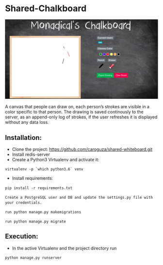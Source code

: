 # Shared-Chalkboard
![Screenshot](screenshot.png)

A canvas that people can draw on, each person’s strokes are visible in a color specific to that person. The drawing is saved continously to the server, as an append-only log of strokes, if the user refreshes it is displayed without any data loss.



## Installation:
 
* Clone the project: https://github.com/caroguza/shared-whiteboard.git
* Install redis-server
* Create a Python3 Virtualenv and activate it:

```
virtualenv -p `which python3.6` venv
```

* Install requirements:

`pip install -r requirements.txt`

`Create a PostgreSQL user and DB and update the settings.py file with your credentials.`

`run python manage.py makemigrations`

`run python manage.py migrate`


## Execution:  

* In the active Virtualenv and the project directory run 
```
python manage.py runserver

